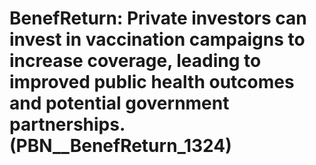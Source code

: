 # BenefReturn: __Private investors can invest in vaccination campaigns to increase coverage, leading to improved public health outcomes and potential government partnerships.__ (PBN__BenefReturn_1324)


